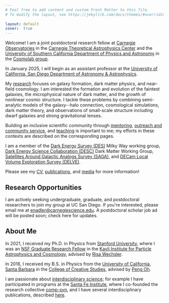 ```yaml
---
# Feel free to add content and custom Front Matter to this file.
# To modify the layout, see https://jekyllrb.com/docs/themes/#overriding-theme-defaults
 
layout: default
cover:  true
---
```


Welcome! I am a joint postdoctoral research fellow at [Carnegie Observatories](https://carnegiescience.edu/obs) in the [Carnegie Theoretical Astrophysics Center](https://ctac.carnegiescience.edu/) and the [University of Southern California Department of Physics and Astronomy](https://dornsife.usc.edu/physics/) in the [Cosmolab group](https://cosmolab.usc.edu/).

In January 2025, I will begin as an assistant professor at the [University of California, San Diego Department of Astronomy & Astrophysics](https://astro.ucsd.edu/).

My [research](./research.markdown) focuses on galaxy formation, dark matter physics, and near-field cosmology. I am interested the formation and evolution of the faintest galaxies, the microphysical nature of dark matter, and the growth of nonlinear cosmic structure. I tackle these problems by combining semi-analytic models of the galaxy--halo connection, cosmological simulations, dark matter theory, and observations of small-scale structure including dwarf galaxies and strong gravitational lenses.

Building an inclusive scientific community through [mentoring](./mentoring.markdown), [outreach and community service](./outreach.markdown), and [teaching](./mentoring.html#teaching) is important to me; my efforts in these contexts are described on the corresponding pages.

I am a member of the [Dark Energy Survey (DES)](https://www.darkenergysurvey.org/) Milky Way working group, [Dark Energy Science Collaboration (DESC)](https://lsstdesc.org/) Dark Matter Working Group, [Satellites Around Galactic Analogs Survey (SAGA)](https://sagasurvey.org/), and [DECam Local Volume Exploration Survey (DELVE)](https://delve-survey.github.io/).

Please see my [CV](./CV.pdf), [publications](./publications.markdown), and [media](./media.markdown) for more information!

## Research Opportunities

I am actively seeking undergraduate, graduate, and postdoctoral researchers to join my group at UC San Diego. If you're interested, please email me at [enadler@carnegiescience.edu](mailto:enadler@carnegiescience.edu). A postdoctoral scholar job ad will be posted soon; check here for updates. 

## About Me

In 2021, I received my Ph.D. in Physics from [Stanford University](https://physics.stanford.edu/), where I was an [NSF Graduate Research Fellow](https://www.nsfgrfp.org/) in the [Kavli Institute for Particle Astrophysics and Cosmology](https://kipac.stanford.edu/), advised by [Risa Wechsler](https://www.risawechsler.com/).

In 2016, I received my B.S. in Physics from the [University of California, Santa Barbara](https://www.physics.ucsb.edu/) in the [College of Creative Studies](https://www.ccs.ucsb.edu/), advised by [Peng Oh](https://web.physics.ucsb.edu/~peng/).

I am passionate about [interdisciplinary science](./interdisciplinary.markdown); for example I have participated in programs at the [Santa Fe Institute](https://www.santafe.edu/), where I co-founded the research collective [comp-syn](https://comp-syn.com/#/), and I have several interdisciplinary publications, described [here](./interdisciplinary.markdown).